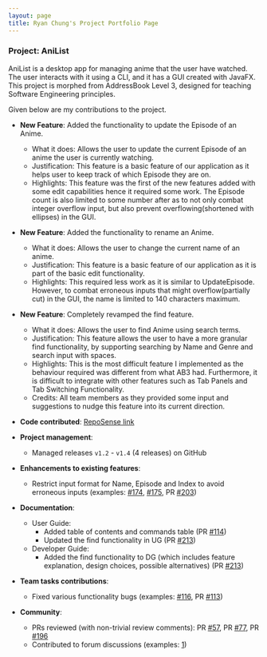 ```yaml
---
layout: page
title: Ryan Chung's Project Portfolio Page
---
```


### Project: AniList

AniList is a desktop app for managing anime that the user have watched. The user interacts with it using a CLI, and it has a GUI created with JavaFX.
This project is morphed from AddressBook Level 3, designed for teaching Software Engineering principles.

Given below are my contributions to the project.

* **New Feature**: Added the functionality to update the Episode of an Anime.
  * What it does: Allows the user to update the current Episode of an anime the user is currently watching.
  * Justification: This feature is a basic feature of our application as it helps user to keep track of which Episode they are on.
  * Highlights: This feature was the first of the new features added with some edit capabilities hence it required some work.
  The Episode count is also limited to some number after as to not only combat integer overflow input, but also prevent
  overflowing(shortened with ellipses) in the GUI.

* **New Feature**: Added the functionality to rename an Anime.
  * What it does: Allows the user to change the current name of an anime.
  * Justification: This feature is a basic feature of our application as it is part of the basic edit functionality.
  * Highlights: This required less work as it is similar to UpdateEpisode. However, to combat erroneous inputs that might
  overflow(partially cut) in the GUI, the name is limited to 140 characters maximum.

* **New Feature**: Completely revamped the find feature.
  * What it does: Allows the user to find Anime using search terms.
  * Justification: This feature allows the user to have a more granular find functionality, by supporting searching by Name and Genre
  and search input with spaces.
  * Highlights: This is the most difficult feature I implemented as the behaviour required was different from what AB3 had.
  Furthermore, it is difficult to integrate with other features such as Tab Panels and Tab Switching Functionality.
  * Credits: All team members as they provided some input and suggestions to nudge this feature into its current direction.

* **Code contributed**: [RepoSense link](https://nus-cs2103-ay2122s1.github.io/tp-dashboard/?search=&sort=groupTitle&sortWithin=title&since=2021-09-17&timeframe=commit&mergegroup=&groupSelect=groupByRepos&breakdown=false&tabOpen=true&tabType=authorship&tabAuthor=NekrozQliphort&tabRepo=AY2122S1-CS2103T-T10-4%2Ftp%5Bmaster%5D&authorshipIsMergeGroup=false&authorshipFileTypes=docs~functional-code~test-code&authorshipIsBinaryFileTypeChecked=false)

* **Project management**:
  * Managed releases `v1.2` - `v1.4` (4 releases) on GitHub

* **Enhancements to existing features**:
  * Restrict input format for Name, Episode and Index to avoid erroneous inputs
  (examples: [\#174](https://github.com/AY2122S1-CS2103T-T10-4/tp/issues/174), [\#175](https://github.com/AY2122S1-CS2103T-T10-4/tp/issues/175), PR [\#203](https://github.com/AY2122S1-CS2103T-T10-4/tp/pull/203))

* **Documentation**:
  * User Guide:
    * Added table of contents and commands table (PR [\#114](https://github.com/AY2122S1-CS2103T-T10-4/tp/pull/114))
    * Updated the find functionality in UG (PR [\#213](https://github.com/AY2122S1-CS2103T-T10-4/tp/pull/213))
  * Developer Guide:
    * Added the find functionality to DG (which includes feature explanation, design choices, possible alternatives) (PR [\#213](https://github.com/AY2122S1-CS2103T-T10-4/tp/pull/213))

* **Team tasks contributions**:
  * Fixed various functionality bugs (examples: [\#116](https://github.com/AY2122S1-CS2103T-T10-4/tp/issues/116), PR [\#113](https://github.com/AY2122S1-CS2103T-T10-4/tp/pull/113))

* **Community**:
  * PRs reviewed (with non-trivial review comments): PR [\#57](https://github.com/AY2122S1-CS2103T-T10-4/tp/pull/57), PR [\#77](https://github.com/AY2122S1-CS2103T-T10-4/tp/pull/77), PR [\#196](https://github.com/AY2122S1-CS2103T-T10-4/tp/pull/196)
  * Contributed to forum discussions (examples: [1](https://github.com/nus-cs2103-AY2122S1/forum/issues/31))
